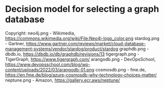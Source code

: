 # Decision model for selecting a graph database

Copyright:
neo4j.png - Wikimedia, https://commons.wikimedia.org/wiki/File:Neo4j-logo_color.png
stardog.png - Gartner, https://www.gartner.com/reviews/market/cloud-database-management-systems/vendor/stardog/product/stardog
graphdb.png - dbdb.io, https://dbdb.io/db/graphdb/revisions/13
tigergraph.png - TigerGraph, https://www.tigergraph.com/
arangodb.png - DevOpsSchool, https://www.devopsschool.com/blog/wp-content/uploads/2022/03/arangodb-01.png
cosmosdb.png - fme.de, https://en.fme.de/blog/azure-cosmosdb-why-technology-choices-matter/
neptune.png - Amazon, https://gallery.ecr.aws/neptune/